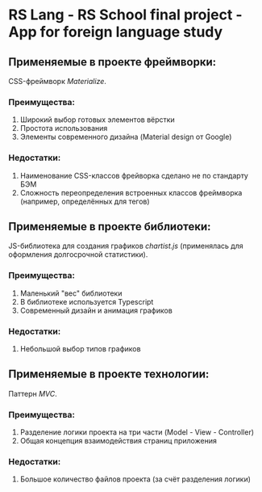 # RS Lang - RS School final project - App for foreign language study

## Применяемые в проекте фреймворки:

CSS-фреймворк *Materialize*.

### Преимущества:

1. Широкий выбор готовых элементов вёрстки
2. Простота использования
3. Элементы современного дизайна (Material design от Google)

### Недостатки:

1. Наименование CSS-классов фрейворка сделано не по стандарту БЭМ
2. Сложность переопределения встроенных классов фреймворка (например, определённых для тегов)  

## Применяемые в проекте библиотеки:

JS-библиотека для создания графиков *chartist.js* (применялась для оформления долгосрочной статистики).

### Преимущества:

1. Маленький "вес" библиотеки
2. В библиотеке используется Typescript
3. Современный дизайн и анимация графиков

### Недостатки:

1. Небольшой выбор типов графиков

## Применяемые в проекте технологии:

Паттерн *MVC*.

### Преимущества:

1. Разделение логики проекта на три части (Model - View - Controller)
2. Общая концепция взаимодействия страниц приложения

### Недостатки:

1. Большое количество файлов проекта (за счёт разделения логики)
